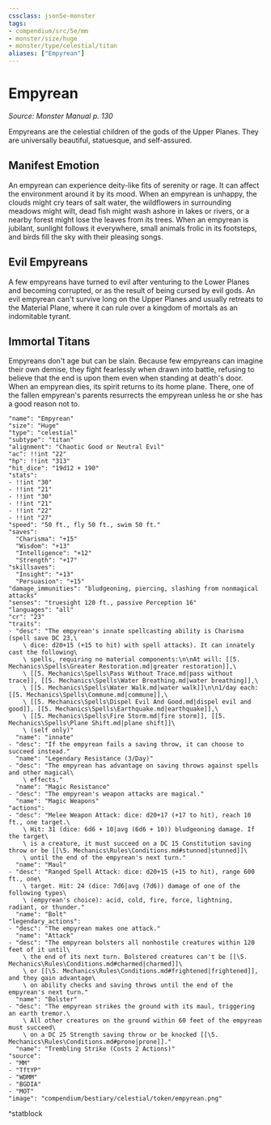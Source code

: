 ```yaml
---
cssclass: json5e-monster
tags:
- compendium/src/5e/mm
- monster/size/huge
- monster/type/celestial/titan
aliases: ["Empyrean"]
---
```

# Empyrean
*Source: Monster Manual p. 130*  

Empyreans are the celestial children of the gods of the Upper Planes. They are universally beautiful, statuesque, and self-assured.

## Manifest Emotion

An empyrean can experience deity-like fits of serenity or rage. It can affect the environment around it by its mood. When an empyrean is unhappy, the clouds might cry tears of salt water, the wildflowers in surrounding meadows might wilt, dead fish might wash ashore in lakes or rivers, or a nearby forest might lose the leaves from its trees. When an empyrean is jubilant, sunlight follows it everywhere, small animals frolic in its footsteps, and birds fill the sky with their pleasing songs.

## Evil Empyreans

A few empyreans have turned to evil after venturing to the Lower Planes and becoming corrupted, or as the result of being cursed by evil gods. An evil empyrean can't survive long on the Upper Planes and usually retreats to the Material Plane, where it can rule over a kingdom of mortals as an indomitable tyrant.

## Immortal Titans

Empyreans don't age but can be slain. Because few empyreans can imagine their own demise, they fight fearlessly when drawn into battle, refusing to believe that the end is upon them even when standing at death's door. When an empyrean dies, its spirit returns to its home plane. There, one of the fallen empyrean's parents resurrects the empyrean unless he or she has a good reason not to.

```statblock
"name": "Empyrean"
"size": "Huge"
"type": "celestial"
"subtype": "titan"
"alignment": "Chaotic Good or Neutral Evil"
"ac": !!int "22"
"hp": !!int "313"
"hit_dice": "19d12 + 190"
"stats":
- !!int "30"
- !!int "21"
- !!int "30"
- !!int "21"
- !!int "22"
- !!int "27"
"speed": "50 ft., fly 50 ft., swim 50 ft."
"saves":
  "Charisma": "+15"
  "Wisdom": "+13"
  "Intelligence": "+12"
  "Strength": "+17"
"skillsaves":
  "Insight": "+13"
  "Persuasion": "+15"
"damage_immunities": "bludgeoning, piercing, slashing from nonmagical attacks"
"senses": "truesight 120 ft., passive Perception 16"
"languages": "all"
"cr": "23"
"traits":
- "desc": "The empyrean's innate spellcasting ability is Charisma (spell save DC 23,\
    \ dice: d20+15 (+15 to hit) with spell attacks). It can innately cast the following\
    \ spells, requiring no material components:\n\nAt will: [[5. Mechanics\Spells\Greater Restoration.md|greater restoration]],\
    \ [[5. Mechanics\Spells\Pass Without Trace.md|pass without trace]], [[5. Mechanics\Spells\Water Breathing.md|water breathing]],\
    \ [[5. Mechanics\Spells\Water Walk.md|water walk]]\n\n1/day each: [[5. Mechanics\Spells\Commune.md|commune]],\
    \ [[5. Mechanics\Spells\Dispel Evil And Good.md|dispel evil and good]], [[5. Mechanics\Spells\Earthquake.md|earthquake]],\
    \ [[5. Mechanics\Spells\Fire Storm.md|fire storm]], [[5. Mechanics\Spells\Plane Shift.md|plane shift]]\
    \ (self only)"
  "name": "innate"
- "desc": "If the empyrean fails a saving throw, it can choose to succeed instead."
  "name": "Legendary Resistance (3/Day)"
- "desc": "The empyrean has advantage on saving throws against spells and other magical\
    \ effects."
  "name": "Magic Resistance"
- "desc": "The empyrean's weapon attacks are magical."
  "name": "Magic Weapons"
"actions":
- "desc": "Melee Weapon Attack: dice: d20+17 (+17 to hit), reach 10 ft., one target.\
    \ Hit: 31 (dice: 6d6 + 10|avg (6d6 + 10)) bludgeoning damage. If the target\
    \ is a creature, it must succeed on a DC 15 Constitution saving throw or be [[\5. Mechanics\Rules\Conditions.md#stunned|stunned]]\
    \ until the end of the empyrean's next turn."
  "name": "Maul"
- "desc": "Ranged Spell Attack: dice: d20+15 (+15 to hit), range 600 ft., one\
    \ target. Hit: 24 (dice: 7d6|avg (7d6)) damage of one of the following types\
    \ (empyrean's choice): acid, cold, fire, force, lightning, radiant, or thunder."
  "name": "Bolt"
"legendary_actions":
- "desc": "The empyrean makes one attack."
  "name": "Attack"
- "desc": "The empyrean bolsters all nonhostile creatures within 120 feet of it until\
    \ the end of its next turn. Bolstered creatures can't be [[\5. Mechanics\Rules\Conditions.md#charmed|charmed]]\
    \ or [[\5. Mechanics\Rules\Conditions.md#frightened|frightened]], and they gain advantage\
    \ on ability checks and saving throws until the end of the empyrean's next turn."
  "name": "Bolster"
- "desc": "The empyrean strikes the ground with its maul, triggering an earth tremor.\
    \ All other creatures on the ground within 60 feet of the empyrean must succeed\
    \ on a DC 25 Strength saving throw or be knocked [[\5. Mechanics\Rules\Conditions.md#prone|prone]]."
  "name": "Trembling Strike (Costs 2 Actions)"
"source":
- "MM"
- "TftYP"
- "WDMM"
- "BGDIA"
- "MOT"
"image": "compendium/bestiary/celestial/token/empyrean.png"
```
^statblock